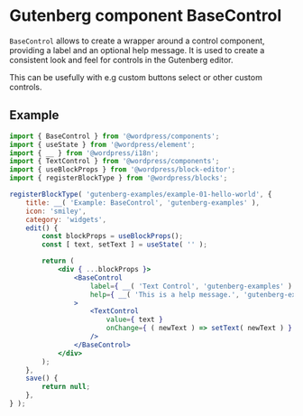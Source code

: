 # Gutenberg component BaseControl

`BaseControl` allows to create a wrapper around a control component, providing a label and an optional help message. It is used to create a consistent look and feel for controls in the Gutenberg editor.

This can be usefully with e.g custom buttons select or other custom controls.

## Example

```jsx
import { BaseControl } from '@wordpress/components';
import { useState } from '@wordpress/element';
import { __ } from '@wordpress/i18n';
import { TextControl } from '@wordpress/components';
import { useBlockProps } from '@wordpress/block-editor';
import { registerBlockType } from '@wordpress/blocks';

registerBlockType( 'gutenberg-examples/example-01-hello-world', {
	title: __( 'Example: BaseControl', 'gutenberg-examples' ),
	icon: 'smiley',
	category: 'widgets',
	edit() {
		const blockProps = useBlockProps();
		const [ text, setText ] = useState( '' );

		return (
			<div { ...blockProps }>
				<BaseControl
					label={ __( 'Text Control', 'gutenberg-examples' ) }
					help={ __( 'This is a help message.', 'gutenberg-examples' ) }
				>
					<TextControl
						value={ text }
						onChange={ ( newText ) => setText( newText ) }
					/>
				</BaseControl>
			</div>
		);
	},
	save() {
		return null;
	},
} );
```